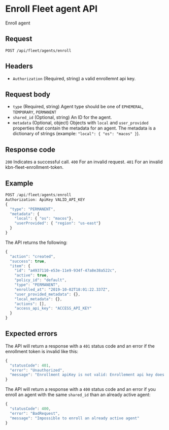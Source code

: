 # Enroll Fleet agent API

Enroll agent

## Request

`POST /api/fleet/agents/enroll`

## Headers

- `Authorization` (Required, string) a valid enrollemnt api key.

## Request body

- `type` (Required, string) Agent type should be one of `EPHEMERAL`, `TEMPORARY`, `PERMANENT`
- `shared_id` (Optional, string) An ID for the agent.
- `metadata` (Optional, object) Objects with `local` and `user_provided` properties that contain the metadata for an agent. The metadata is a dictionary of strings (example: `"local": { "os": "macos" }`).

## Response code

`200` Indicates a successful call.
`400` For an invalid request.
`401` For an invalid kbn-fleet-enrollment-token.

## Example

```js
POST /api/fleet/agents/enroll
Authorization: ApiKey VALID_API_KEY
{
  "type": "PERMANENT",
  "metadata": {
    "local": { "os": "macos"},
    "userProvided": { "region": "us-east"}
  }
}
```

The API returns the following:

```js
{
  "action": "created",
  "success": true,
  "item": {
    "id": "a4937110-e53e-11e9-934f-47a8e38a522c",
    "active": true,
    "policy_id": "default",
    "type": "PERMANENT",
    "enrolled_at": "2019-10-02T18:01:22.337Z",
    "user_provided_metadata": {},
    "local_metadata": {},
    "actions": [],
    "access_api_key": "ACCESS_API_KEY"
  }
}
```

## Expected errors

The API will return a response with a `401` status code and an error if the enrollment token is invalid like this:

```js
{
  "statusCode": 401,
  "error": "Unauthorized",
  "message": "Enrollment apiKey is not valid: Enrollement api key does not exists or is not active"
}
```

The API will return a response with a `400` status code and an error if you enroll an agent with the same `shared_id` than an already active agent:

```js
{
  "statusCode": 400,
  "error": "BadRequest",
  "message": "Impossible to enroll an already active agent"
}
```

